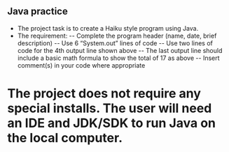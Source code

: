 ## Java practice
- The project task is to create a Haiku style program using Java.
- The requirement:
-- Complete the program header (name, date, brief description)
-- Use 6 “System.out” lines of code
-- Use two lines of code for the 4th output line shown above
-- The last output line should include a basic math formula to show the total of 17 as above
-- Insert comment(s) in your code where appropriate

# The project does not require any special installs. The user will need an IDE and JDK/SDK to run Java on the local computer.

